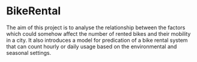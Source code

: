 # BikeRental

The aim of this project is to analyse the relationship between the factors which could somehow affect the number of rented bikes and their mobility in a city. It also introduces a model for predication of a bike rental system that can count hourly or daily usage based on the environmental and seasonal settings.
